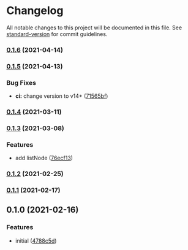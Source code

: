 # Changelog

All notable changes to this project will be documented in this file. See [standard-version](https://github.com/conventional-changelog/standard-version) for commit guidelines.

### [0.1.6](https://github.com/supperchong/algm/compare/v0.1.5...v0.1.6) (2021-04-14)

### [0.1.5](https://github.com/supperchong/algm/compare/v0.1.4...v0.1.5) (2021-04-13)


### Bug Fixes

* **ci:** change version to v14+ ([71565bf](https://github.com/supperchong/algm/commit/71565bfda806a2cac116a3454175b35376f1cb44))

### [0.1.4](https://github.com/supperchong/algm/compare/v0.1.3...v0.1.4) (2021-03-11)

### [0.1.3](https://github.com/supperchong/algm/compare/v0.1.2...v0.1.3) (2021-03-08)


### Features

* add listNode ([76ecf13](https://github.com/supperchong/algm/commit/76ecf131d4af6f83809f8af6d4c2d153fb2ef75e))

### [0.1.2](https://github.com/supperchong/algm/compare/v0.1.1...v0.1.2) (2021-02-25)

### [0.1.1](https://github.com/supperchong/algm/compare/v0.1.0...v0.1.1) (2021-02-17)

## 0.1.0 (2021-02-16)


### Features

* initial ([4788c5d](https://github.com/supperchong/algm/commit/4788c5d92e871e64296eddaaadf7fbcfdf7b5e01))
